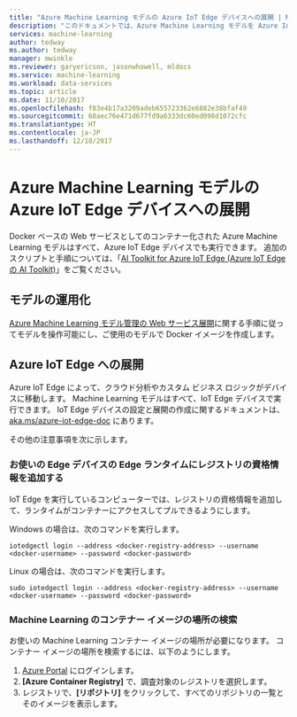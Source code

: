 ```yaml
---
title: "Azure Machine Learning モデルの Azure IoT Edge デバイスへの展開 | Microsoft Docs"
description: "このドキュメントでは、Azure Machine Learning モデルを Azure IoT Edge デバイスに展開する方法について説明します。"
services: machine-learning
author: tedway
ms.author: tedway
manager: mwinkle
ms.reviewer: garyericson, jasonwhowell, mldocs
ms.service: machine-learning
ms.workload: data-services
ms.topic: article
ms.date: 11/10/2017
ms.openlocfilehash: f83e4b17a3209adeb655723362e6882e38bfaf49
ms.sourcegitcommit: 68aec76e471d677fd9a6333dc60ed098d1072cfc
ms.translationtype: HT
ms.contentlocale: ja-JP
ms.lasthandoff: 12/18/2017
---
```

# <a name="deploy-an-azure-machine-learning-model-to-an-azure-iot-edge-device"></a>Azure Machine Learning モデルの Azure IoT Edge デバイスへの展開

Docker ベースの Web サービスとしてのコンテナー化された Azure Machine Learning モデルはすべて、Azure IoT Edge デバイスでも実行できます。 追加のスクリプトと手順については、「[AI Toolkit for Azure IoT Edge (Azure IoT Edge の AI Toolkit)](http://aka.ms/AI-toolkit)」をご覧ください。

## <a name="operationalize-the-model"></a>モデルの運用化
[Azure Machine Learning モデル管理の Web サービス展開](https://docs.microsoft.com/azure/machine-learning/preview/model-management-service-deploy)に関する手順に従ってモデルを操作可能にし、ご使用のモデルで Docker イメージを作成します。

## <a name="deploy-to-azure-iot-edge"></a>Azure IoT Edge への展開
Azure IoT Edge によって、クラウド分析やカスタム ビジネス ロジックがデバイスに移動します。 Machine Learning モデルはすべて、IoT Edge デバイスで実行できます。 IoT Edge デバイスの設定と展開の作成に関するドキュメントは、[aka.ms/azure-iot-edge-doc](https://aka.ms/azure-iot-edge-doc) にあります。

その他の注意事項を次に示します。

### <a name="add-registry-credentials-to-the-edge-runtime-on-your-edge-device"></a>お使いの Edge デバイスの Edge ランタイムにレジストリの資格情報を追加する
IoT Edge を実行しているコンピューターでは、レジストリの資格情報を追加して、ランタイムがコンテナーにアクセスしてプルできるようにします。

Windows の場合は、次のコマンドを実行します。
```cmd/sh
iotedgectl login --address <docker-registry-address> --username <docker-username> --password <docker-password>
```
Linux の場合は、次のコマンドを実行します。
```cmd/sh
sudo iotedgectl login --address <docker-registry-address> --username <docker-username> --password <docker-password>
```

### <a name="find-the-machine-learning-container-image-location"></a>Machine Learning のコンテナー イメージの場所の検索
お使いの Machine Learning コンテナー イメージの場所が必要になります。 コンテナー イメージの場所を検索するには、以下のようにします。

1. [Azure Portal](http://portal.azure.com/) にログインします。
2. **[Azure Container Registry]** で、調査対象のレジストリを選択します。
3. レジストリで、**[リポジトリ]** をクリックして、すべてのリポジトリの一覧とそのイメージを表示します。













